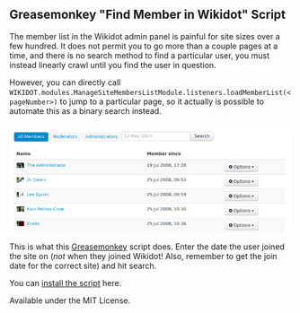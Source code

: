 ## Greasemonkey "Find Member in Wikidot" Script

The member list in the Wikidot admin panel is painful for site sizes over a few hundred. It does not permit you to go more than a couple pages at a time, and there is no search method to find a particular user, you must instead linearly crawl until you find the user in question.

However, you can directly call `WIKIDOT.modules.ManageSiteMembersListModule.listeners.loadMemberList(<pageNumber>)` to jump to a particular page, so it actually is possible to automate this as a binary search instead.

![screenshot of script](screenshot.png)

This is what this [Greasemonkey](https://www.greasespot.net) script does. Enter the date the user joined the site on (_not_ when they joined Wikidot! Also, remember to get the join date for the correct site) and hit search.

You can [install the script](https://github.com/scpwiki/find-member-script/raw/main/find-member.user.js) here.

Available under the MIT License.
